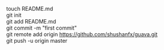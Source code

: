 touch README.md <br />
git init <br />
git add README.md <br />
git commit -m "first commit" <br />
git remote add origin https://github.com/shushanfx/guava.git <br />
git push -u origin master <br />
